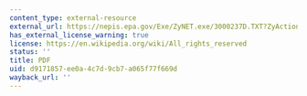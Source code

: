 ```yaml
---
content_type: external-resource
external_url: https://nepis.epa.gov/Exe/ZyNET.exe/3000237D.TXT?ZyActionD=ZyDocument&Client=EPA&Index=1995+Thru+1999&Docs=&Query=&Time=&EndTime=&SearchMethod=1&TocRestrict=n&Toc=&TocEntry=&QField=&QFieldYear=&QFieldMonth=&QFieldDay=&IntQFieldOp=0&ExtQFieldOp=0&XmlQuery=&File=D%3A%5Czyfiles%5CIndex%20Data%5C95thru99%5CTxt%5C00000012%5C3000237D.txt&User=ANONYMOUS&Password=anonymous&SortMethod=h%7C-&MaximumDocuments=1&FuzzyDegree=0&ImageQuality=r75g8/r75g8/x150y150g16/i425&Display=hpfr&DefSeekPage=x&SearchBack=ZyActionL&Back=ZyActionS&BackDesc=Results%20page&MaximumPages=1&ZyEntry=1&SeekPage=x&ZyPURL
has_external_license_warning: true
license: https://en.wikipedia.org/wiki/All_rights_reserved
status: ''
title: PDF
uid: d9171857-ee0a-4c7d-9cb7-a065f77f669d
wayback_url: ''
---
```

